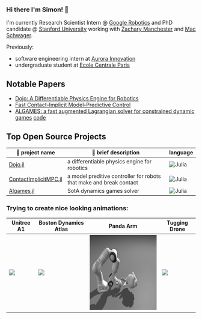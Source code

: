 ### Hi there I'm Simon! 👋

I'm currently Research Scientist Intern @ [Google Robotics](https://research.google/teams/brain/robotics/) and PhD candidate @ [Stanford University](https://www.stanford.edu/) working with [Zachary Manchester](https://www.ri.cmu.edu/ri-faculty/zachary-manchester/) and [Mac Schwager](https://web.stanford.edu/~schwager/). 

Previously:
- software engineering intern at [Aurora Innovation](https://aurora.tech/)
- undergraduate student at [Ecole Centrale Paris](https://www.centralesupelec.fr/)

## Notable Papers
* [Dojo: A Differentiable Physics Engine for Robotics](https://arxiv.org/abs/2203.00806)
* [Fast Contact-Implicit Model-Predictive Control](https://arxiv.org/abs/2107.05616)
* [ALGAMES: a fast augmented Lagrangian solver for constrained dynamic games](https://link.springer.com/article/10.1007/s10514-021-10024-7) [code](https://github.com/RoboticExplorationLab/Algames.jl)

## Top Open Source Projects
| :gift: project name | :book: brief description | language |
| ------------ | ----------------- | -------- |
| [Dojo.jl](https://github.com/dojo-sim/Dojo.jl) | a differentiable physics engine for robotics | ![Julia](https://img.shields.io/badge/-Julia-9558B2?style=for-the-badge&logo=julia&logoColor=white) |
| [ContactImplicitMPC.jl](https://github.com/dojo-sim/ContactImplicitMPC.jl) | a model preditive controller for robots that make and break contact | ![Julia](https://img.shields.io/badge/-Julia-9558B2?style=for-the-badge&logo=julia&logoColor=white) |
| [Algames.jl](https://github.com/RoboticExplorationLab/Algames.jl) | SotA dynamics games solver | ![Julia](https://img.shields.io/badge/-Julia-9558B2?style=for-the-badge&logo=julia&logoColor=white) |

### Trying to create nice looking animations:
| Unitree A1 | Boston Dynamics Atlas | Panda Arm | Tugging Drone |
| --- | --- | --- | --- |
| <img src="deps/quadruped.gif" height="200"/> | <img src="deps/atlas.gif" height="200"/> | <img src="deps/panda.gif" height="200"/> | <img src="deps/tugbot.gif" height="200"/> | 
